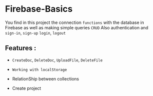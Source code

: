 # Firebase-Basics
You find in this project the connection ``functions`` with the database in Firebase as well as making simple queries ``CRUD``
Also authentication and ``sign-in``, ``sign-up`` ``login``, ``logout``

## Features :
* ``CreateDoc``, ``DeleteDoc``, ``UploadFile``, ``DeleteFile``

* ``Working with localStorage``

* RelationShip between collections

* Create project
